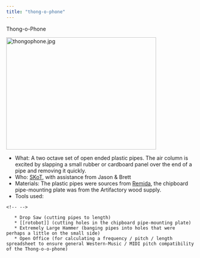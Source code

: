 ```yaml
---
title: "thong-o-phone"
---
```

Thong-o-Phone

<img src="/user/thongophone.jpg" class="align-right" width="400" height="300" alt="thongophone.jpg" />

-   What: A two octave set of open ended plastic pipes. The air column is excited by slapping a small rubber or cardboard panel over the end of a pipe and removing it quickly.
-   Who: [SKoT](/User/SKoT), with assistance from Jason & Brett
-   Materials: The plastic pipes were sources from [Remida](/Remida), the chipboard pipe-mounting plate was from the Artifactory wood supply.
-   Tools used:

```{=html}
<!-- -->
```
       * Drop Saw (cutting pipes to length)
       * [[rotobot]] (cutting holes in the chipboard pipe-mounting plate)
       * Extremely Large Hammer (banging pipes into holes that were perhaps a little on the small side)
       * Open Office (for calculating a frequency / pitch / length spreadsheet to ensure general Western-Music / MIDI pitch compatibility of the Thong-o-o-phone)

     
